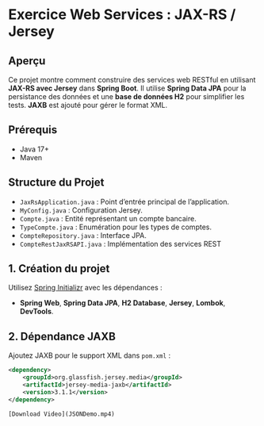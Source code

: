 # Exercice Web Services : JAX-RS / Jersey

## Aperçu
Ce projet montre comment construire des services web RESTful en utilisant **JAX-RS avec Jersey** dans **Spring Boot**. Il utilise **Spring Data JPA** pour la persistance des données et une **base de données H2** pour simplifier les tests. **JAXB** est ajouté pour gérer le format XML.

## Prérequis
- Java 17+
- Maven

## Structure du Projet
- `JaxRsApplication.java` : Point d’entrée principal de l’application.
- `MyConfig.java` : Configuration Jersey.
- `Compte.java` : Entité représentant un compte bancaire.
- `TypeCompte.java` : Enumération pour les types de comptes.
- `CompteRepository.java` : Interface JPA.
- `CompteRestJaxRSAPI.java` : Implémentation des services REST

## 1. Création du projet
Utilisez [Spring Initializr](https://start.spring.io/) avec les dépendances :
- **Spring Web**, **Spring Data JPA**, **H2 Database**, **Jersey**, **Lombok**, **DevTools**.

## 2. Dépendance JAXB
Ajoutez JAXB pour le support XML dans `pom.xml` :
```xml
<dependency>
    <groupId>org.glassfish.jersey.media</groupId>
    <artifactId>jersey-media-jaxb</artifactId>
    <version>3.1.1</version>
</dependency>

[Download Video](JSONDemo.mp4)
